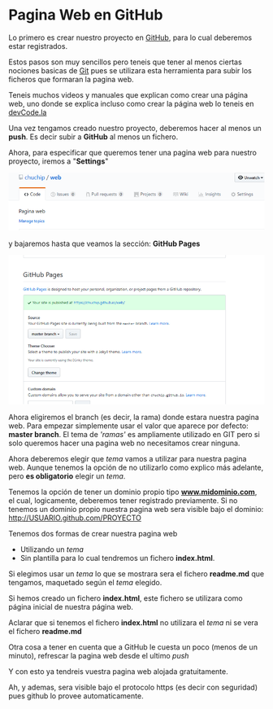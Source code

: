 # Pagina Web en GitHub

Lo primero es crear nuestro proyecto en [GitHub](https://www.github.com), para lo cual deberemos estar registrados. 

Estos pasos son muy sencillos pero teneis que tener al menos ciertas nociones basicas de [Git](https://git-scm.com/book/es/v2) pues se utilizara esta herramienta para subir los ficheros que formaran la pagina web.

Teneis muchos videos y manuales que explican como crear una página web, uno donde se explica incluso como crear la página web lo teneis en [devCode.la](https://devcode.la/tutoriales/publicar-tu-web-usando-github-pages/)

Una vez tengamos creado nuestro proyecto, deberemos hacer al menos un  **push**. Es decir subir a **GitHub** al menos un fichero.

Ahora, para especificar que queremos tener una pagina web para nuestro proyecto,  iremos a "**Settings**"

![Settings en GithHub](./captura1.png)

y bajaremos hasta que veamos la sección: **GitHub Pages**

![Settings en GithHub](./captura2.png)


Ahora eligiremos el branch (es decir, la rama) donde estara nuestra pagina web. Para empezar simplemente usar el valor que aparece por defecto: **master branch**. El tema de _'ramas'_ es ampliamente utilizado en GIT pero si solo queremos hacer una pagina web no necesitamos crear ninguna.

Ahora deberemos elegir que _tema_ vamos a utilizar para nuestra pagina web. Aunque tenemos la opción de no utilizarlo como explico más adelante, pero **es obligatorio** elegir un _tema_.

Tenemos la opción de tener un dominio propio tipo **www.midominio.com**, el cual, logicamente, deberemos tener registrado previamente. Si no tenemos un dominio propio nuestra pagina web sera visible bajo el dominio: http://USUARIO.github.com/PROYECTO


Tenemos dos formas de crear nuestra pagina web

- Utilizando un _tema_ 
- Sin plantilla para lo cual tendremos un fichero **index.html**.

Si elegimos usar un _tema_ lo que se mostrara sera el fichero **readme.md** que tengamos, maquetado según el _tema_ elegido.

Si hemos creado  un fichero **index.html**, este fichero se utilizara como página inicial de nuestra página web.

Aclarar que si tenemos el fichero **index.html** no utilizara el _tema_ ni se vera el fichero **readme.md**

Otra cosa a tener en cuenta que a GitHub le cuesta un poco (menos de un minuto), refrescar la pagina web desde el ultimo _push_

Y con esto ya tendreis vuestra pagina web alojada gratuitamente. 

Ah, y ademas, sera visible bajo el protocolo https (es decir con seguridad) pues github lo provee automaticamente.




